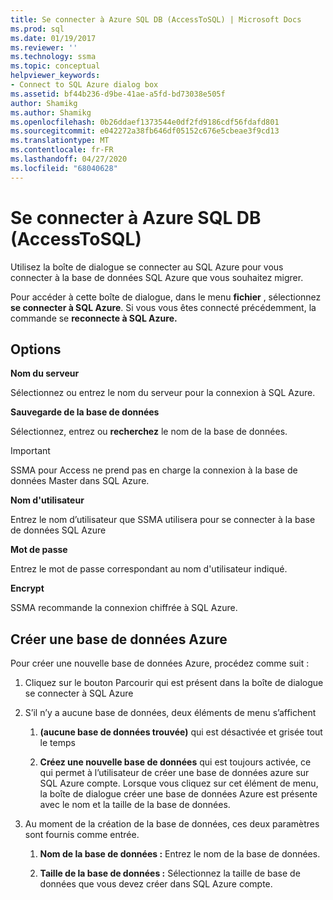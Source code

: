 ```yaml
---
title: Se connecter à Azure SQL DB (AccessToSQL) | Microsoft Docs
ms.prod: sql
ms.date: 01/19/2017
ms.reviewer: ''
ms.technology: ssma
ms.topic: conceptual
helpviewer_keywords:
- Connect to SQL Azure dialog box
ms.assetid: bf44b236-d9be-41ae-a5fd-bd73038e505f
author: Shamikg
ms.author: Shamikg
ms.openlocfilehash: 0b26ddaef1373544e0df2fd9186cdf56fdafd801
ms.sourcegitcommit: e042272a38fb646df05152c676e5cbeae3f9cd13
ms.translationtype: MT
ms.contentlocale: fr-FR
ms.lasthandoff: 04/27/2020
ms.locfileid: "68040628"
---
```

# <a name="connect-to-azure-sql-db-accesstosql"></a>Se connecter à Azure SQL DB (AccessToSQL)
Utilisez la boîte de dialogue se connecter au SQL Azure pour vous connecter à la base de données SQL Azure que vous souhaitez migrer.  
  
Pour accéder à cette boîte de dialogue, dans le menu **fichier** , sélectionnez **se connecter à SQL Azure**. Si vous vous êtes connecté précédemment, la commande se **reconnecte à SQL Azure.**  
  
## <a name="options"></a>Options  
**Nom du serveur**  
  
Sélectionnez ou entrez le nom du serveur pour la connexion à SQL Azure.  
  
**Sauvegarde de la base de données**  
  
Sélectionnez, entrez ou **recherchez** le nom de la base de données.  
  
> [!IMPORTANT]  
> SSMA pour Access ne prend pas en charge la connexion à la base de données Master dans SQL Azure.  
  
**Nom d'utilisateur**  
  
Entrez le nom d’utilisateur que SSMA utilisera pour se connecter à la base de données SQL Azure  
  
**Mot de passe**  
  
Entrez le mot de passe correspondant au nom d'utilisateur indiqué.  
  
**Encrypt**  
  
SSMA recommande la connexion chiffrée à SQL Azure.  
  
## <a name="create-azure-database"></a>Créer une base de données Azure  
Pour créer une nouvelle base de données Azure, procédez comme suit :  
  
1.  Cliquez sur le bouton Parcourir qui est présent dans la boîte de dialogue se connecter à SQL Azure  
  
2.  S’il n’y a aucune base de données, deux éléments de menu s’affichent  
  
    1.  **(aucune base de données trouvée)** qui est désactivée et grisée tout le temps  
  
    2.  **Créez une nouvelle base de données** qui est toujours activée, ce qui permet à l’utilisateur de créer une base de données azure sur SQL Azure compte. Lorsque vous cliquez sur cet élément de menu, la boîte de dialogue créer une base de données Azure est présente avec le nom et la taille de la base de données.  
  
3.  Au moment de la création de la base de données, ces deux paramètres sont fournis comme entrée.  
  
    1.  **Nom de la base de données :** Entrez le nom de la base de données.  
  
    2.  **Taille de la base de données :** Sélectionnez la taille de base de données que vous devez créer dans SQL Azure compte.  
  
